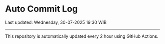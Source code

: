 # Auto Commit Log

Last updated: Wednesday, 30-07-2025 19:30 WIB

---

This repository is automatically updated every 2 hour using GitHub Actions.
